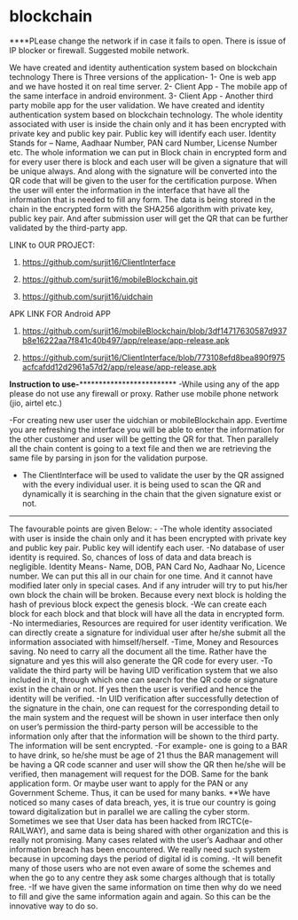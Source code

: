 # blockchain
****PLease change the network if in case it fails to open. There is issue of IP blocker or firewall. Suggested mobile network.

We have created and identity authentication system based on blockchain technology
There is Three versions of the application-
1-	One is web app and we have hosted it on real time server.
2-	Client App - The mobile app of the same interface in android environment.
3-	Client App - Another third party mobile app for the user validation.
We have created and identity authentication system based on blockchain technology. The whole identity associated with user is inside the chain only and it has been encrypted with private key and public key pair. Public key will identify each user.
Identity Stands for – Name, Aadhaar Number, PAN card Number, License Number etc.
The whole information we can put in Block chain in encrypted form and for every user there is block and each user will be given a signature that will be unique always. And along with the signature will be converted into the QR code that will be given to the user for the certification purpose.
When the user will enter the information in the interface that have all the information that is needed to fill any form. The data is being stored in the chain in the encrypted form with the SHA256 algorithm with private key, public key pair. And after submission user will get the QR that can be further validated by the third-party app.


LINK to OUR PROJECT: 

1. https://github.com/surjit16/ClientInterface

2. https://github.com/surjit16/mobileBlockchain.git

3. https://github.com/surjit16/uidchain

APK LINK FOR Android APP

1. https://github.com/surjit16/mobileBlockchain/blob/3df14717630587d937b8e16222aa7f841c40b497/app/release/app-release.apk

2. https://github.com/surjit16/ClientInterface/blob/773108efd8bea890f975acfcafdd12d2961a57d2/app/release/app-release.apk

**********************************************Instruction to use-***********************************************************************
-While using any of the app please do not use any firewall or proxy. Rather use mobile phone network (jio, airtel etc.)

-For creating new user user the uidchian or mobileBlockchain app. Evertime you are refreshing the interface you will be able to enter the   information for the other customer and user will be getting the QR for that. Then parallely all the chain content is going to a text     file and then we are retrieving the same file by parsing in json for the validation purpose.

- The ClientInterface will be used to validate the user by the QR assigned with the every individual user. it is being used to scan the QR and dynamically it is searching in the chain that the given signature exist or not.

******************************************************************************************************************************************

The favourable points are given Below: -
-The whole identity associated with user is inside the chain only and it has been encrypted with private key and public key pair. Public key will identify each user.
-No database of user identity is required. So, chances of loss of data and data breach is negligible.
Identity Means- Name, DOB, PAN Card No, Aadhaar No, Licence number.
We can put this all in our chain for one time. And it cannot have modified later only in special cases.
And if any intruder will try to put his/her own block the chain will be broken. Because every next block is holding the hash of previous block expect the genesis block.
-We can create each block for each block and that block will have all the data in encrypted form.
-No intermediaries, Resources are required for user identity verification. We can directly create a signature for individual user after he/she submit all the information associated with himself/herself.
-Time, Money and Resources saving. No need to carry all the document all the time. Rather have the signature and yes this will also generate the QR code for every user.
-To validate the third party will be having UID verification system that we also included in it, through which one can search for the QR code or signature exist in the chain or not.  If yes then the user is verified and hence the identity will be verified.
-In UID verification after successfully detection of the signature in the chain, one can request for the corresponding detail to the main system and the request will be shown in user interface then only on user’s permission the third-party person will be accessible to the information only after that the information will be shown to the third party. The information will be sent encrypted.
-For example- one is going to a BAR to have drink, so he/she must be age of 21 thus the BAR management will be having a QR code scanner and user will show the QR then he/she will be verified, then management will request for the DOB.
Same for the bank application form. Or maybe user want to apply for the PAN or any Government Scheme. Thus, it can be used for many banks.
**We have noticed so many cases of data breach, yes, it is true our country is going toward digitalization but in parallel we are calling the cyber storm. Sometimes we see that User data has been hacked from IRCTC(e-RAILWAY), and same data is being shared with other organization and this is really not promising.
Many cases related with the user’s Aadhaar and other information breach has been encountered.
We really need such system because in upcoming days the period of digital id is coming.
-It will benefit many of those users who are not even aware of some the schemes and when the go to any centre they ask some charges although that is totally free.
-If we have given the same information on time then why do we need to fill and give the same information again and again. So this can be the innovative way to do so.
